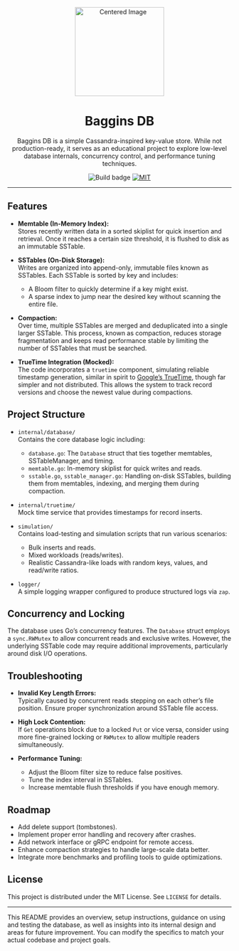 
<p align="center">
  <img  width="200" src="https://github.com/user-attachments/assets/3bb7c1cc-5c97-4755-aa12-dfa85bc91344" alt="Centered Image"/>
  <h1 align="center">Baggins DB</h1>
</p>

<p align="center">
  Baggins DB is a simple Cassandra-inspired key-value store. While not production-ready, it serves as an educational project to explore low-level database internals, concurrency control, and performance tuning techniques.
</p>

<p align="center">

  <img src="https://github.com/flynnfc/bagginsdb/actions/workflows/build.yml/badge.svg" alt="Build badge">

  <a href="https://github.com/flynnfc/BagginsDB/blob/main/LICENSE.md">
    <img src="https://img.shields.io/badge/license-MIT-blue" alt="MIT" title="MIT License" />
  </a>
  

</p>

---
## Features

- **Memtable (In-Memory Index):**  
  Stores recently written data in a sorted skiplist for quick insertion and retrieval. Once it reaches a certain size threshold, it is flushed to disk as an immutable SSTable.

- **SSTables (On-Disk Storage):**  
  Writes are organized into append-only, immutable files known as SSTables. Each SSTable is sorted by key and includes:
  - A Bloom filter to quickly determine if a key might exist.
  - A sparse index to jump near the desired key without scanning the entire file.
- **Compaction:**  
  Over time, multiple SSTables are merged and deduplicated into a single larger SSTable. This process, known as compaction, reduces storage fragmentation and keeps read performance stable by limiting the number of SSTables that must be searched.

- **TrueTime Integration (Mocked):**  
  The code incorporates a `truetime` component, simulating reliable timestamp generation, similar in spirit to [Google’s TrueTime](https://cloud.google.com/spanner/docs/true-time), though far simpler and not distributed. This allows the system to track record versions and choose the newest value during compactions.

## Project Structure

- `internal/database/`  
  Contains the core database logic including:

  - `database.go`: The `Database` struct that ties together memtables, SSTableManager, and timing.
  - `memtable.go`: In-memory skiplist for quick writes and reads.
  - `sstable.go`, `sstable_manager.go`: Handling on-disk SSTables, building them from memtables, indexing, and merging them during compaction.

- `internal/truetime/`  
  Mock time service that provides timestamps for record inserts.

- `simulation/`  
  Contains load-testing and simulation scripts that run various scenarios:
  - Bulk inserts and reads.
  - Mixed workloads (reads/writes).
  - Realistic Cassandra-like loads with random keys, values, and read/write ratios.
- `logger/`  
  A simple logging wrapper configured to produce structured logs via `zap`.

## Concurrency and Locking

The database uses Go’s concurrency features. The `Database` struct employs a `sync.RWMutex` to allow concurrent reads and exclusive writes. However, the underlying SSTable code may require additional improvements, particularly around disk I/O operations.

## Troubleshooting

- **Invalid Key Length Errors:**  
  Typically caused by concurrent reads stepping on each other’s file position. Ensure proper synchronization around SSTable file access.

- **High Lock Contention:**  
  If `Get` operations block due to a locked `Put` or vice versa, consider using more fine-grained locking or `RWMutex` to allow multiple readers simultaneously.

- **Performance Tuning:**
  - Adjust the Bloom filter size to reduce false positives.
  - Tune the index interval in SSTables.
  - Increase memtable flush thresholds if you have enough memory.

## Roadmap

- Add delete support (tombstones).
- Implement proper error handling and recovery after crashes.
- Add network interface or gRPC endpoint for remote access.
- Enhance compaction strategies to handle large-scale data better.
- Integrate more benchmarks and profiling tools to guide optimizations.

## License

This project is distributed under the MIT License. See `LICENSE` for details.

---

This README provides an overview, setup instructions, guidance on using and testing the database, as well as insights into its internal design and areas for future improvement. You can modify the specifics to match your actual codebase and project goals.
